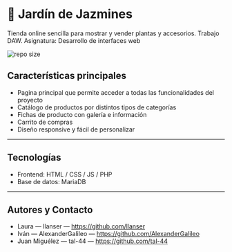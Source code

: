 # 🌸 Jardín de Jazmines

Tienda online sencilla para mostrar y vender plantas y accesorios.
Trabajo DAW. Asignatura: Desarrollo de interfaces web

![repo size](https://img.shields.io/github/repo-size/tal-44/Ecommerce-Jardin_de_Jazmines)

## Características principales
- Pagina principal que permite acceder a todas las funcionalidades del proyecto
- Catálogo de productos por distintos tipos de categorías
- Fichas de producto con galería e información
- Carrito de compras
- Diseño responsive y fácil de personalizar

---

## Tecnologías
- Frontend: HTML / CSS / JS / PHP
- Base de datos: MariaDB

---

## Autores y Contacto
- Laura — llanser — https://github.com/llanser  
- Iván — AlexanderGalileo — https://github.com/AlexanderGalileo  
- Juan Miguélez — tal-44 — https://github.com/tal-44
